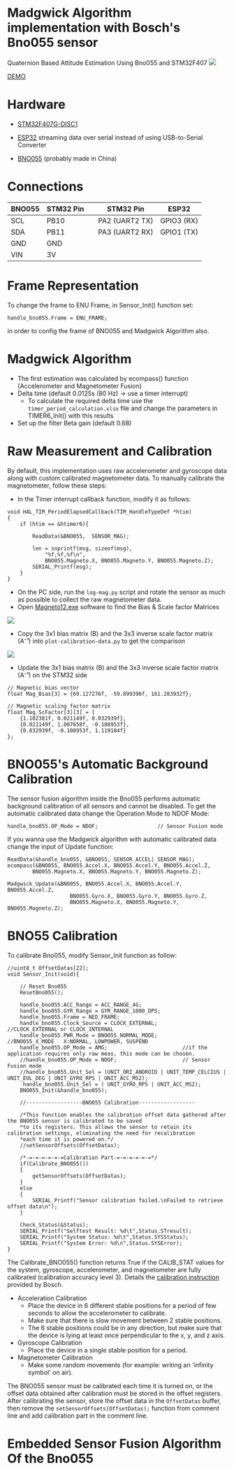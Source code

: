 # Madgwick Algorithm implementation with Bosch's Bno055 sensor
Quaternion Based Attitude Estimation Using Bno055 and STM32F407
![](./img/Proposal.gif)

[DEMO](https://www.youtube.com/watch?v=e6xahf8quOc)

# Hardware
- [STM32F407G-DISC1](https://www.st.com/en/evaluation-tools/stm32f4discovery.html)

- [ESP32](https://www.espressif.com/sites/default/files/documentation/esp32-wroom-32e_esp32-wroom-32ue_datasheet_en.pdf) streaming data over serial instead of using USB-to-Serial Converter

- [BNO055](https://www.bosch-sensortec.com/products/smart-sensor-systems/bno055/) (probably made in China)

# Connections

| BNO055            | STM32 Pin   |   | STM32 Pin         | ESP32       |
|-------------------|-------------|---|-------------------|-------------|
| SCL               | PB10        |   | PA2 (UART2 TX)    | GPIO3 (RX)  |
| SDA               | PB11        |   | PA3 (UART2 RX)    | GPIO1 (TX)  |
| GND               | GND         |   |                   |             |
| VIN               | 3V          |   |                   |             |

# Frame Representation
To change the frame to ENU Frame, in Sensor_Init() function set:
```
handle_bno055.Frame = ENU_FRAME;				
```
in order to config the frame of BNO055 and Madgwick Algorithm also.

# Madgwick Algorithm
* The first estimation was calculated by ecompass() function (Accelerometer and Magnetometer Fusion)
* Delta time (default 0.0125s (80 Hz) -> use a timer interrupt)
    - To calculate the required delta time use the `timer_period_calculation.xlsx` file and change the parameters in TIMER6_Init() with this results
* Set up the filter Beta gain (default 0.68)

# Raw Measurement and Calibration
By default, this implementation uses raw accelerometer and gyroscope data along with custom calibrated magnetometer data.
To manually calibrate the magnetometer, follow these steps:
* In the Timer interrupt callback function, modify it as follows:
```
void HAL_TIM_PeriodElapsedCallback(TIM_HandleTypeDef *htim)
{
	if (htim == &htimer6){

		ReadData(&BNO055,  SENSOR_MAG);

	    len = snprintf(msg, sizeof(msg),
	        "%f,%f,%f\n",
			BNO055.Magneto.X, BNO055.Magneto.Y, BNO055.Magneto.Z);  
	    SERIAL_Printf(msg);
    }
}
```
* On the PC side, run the `log-mag.py` script and rotate the sensor as much as possible to collect the raw magnetometer data.
* Open [Magneto12.exe](https://sailboatinstruments.blogspot.com/2011/09/improved-magnetometer-calibration-part.html) software to find the Bias & Scale factor Matrices

![](./img/magneto-sf.png)

* Copy the 3x1 bias matrix (B) and the 3x3 inverse scale factor matrix (A⁻¹) into `plot-calibration-data.py` to get the comparison

![](./img/raw_cali_magnetometer.png)

* Update the 3x1 bias matrix (B) and the 3x3 inverse scale factor matrix (A⁻¹) on the STM32 side
```
// Magnetic bias vector
float Mag_Bias[3] = {69.127276f, -59.899396f, 161.283932f};

// Magnetic scaling factor matrix
float Mag_ScFactor[3][3] = {
    {1.102381f, 0.021149f, 0.032939f},
    {0.021149f, 1.007658f, -0.108953f},
    {0.032939f, -0.108953f, 1.119184f}
};
```

# BNO055's Automatic Background Calibration
The sensor fusion algorithm inside the Bno055 performs automatic background calibration of all sensors and cannot be disabled.
To get the automatic calibrated data change the Operation Mode to NDOF Mode:
```
handle_bno055.OP_Mode = NDOF;					// Sensor Fusion mode
```
If you wanna use the Madgwick algorithm with automatic calibrated data change the input of Update function:
```
ReadData(&handle_bno055, &BNO055, SENSOR_ACCEL| SENSOR_MAG);
ecompass(&BNO055, BNO055.Accel.X, BNO055.Accel.Y, BNO055.Accel.Z,
		BNO055.Magneto.X, BNO055.Magneto.Y, BNO055.Magneto.Z);

Madgwick_Update(&BNO055, BNO055.Accel.X, BNO055.Accel.Y, BNO055.Accel.Z,
					BNO055.Gyro.X, BNO055.Gyro.Y, BNO055.Gyro.Z,
					BNO055.Magneto.X, BNO055.Magneto.Y, BNO055.Magneto.Z);
```

# BNO55 Calibration
To calibrate Bno055, modify Sensor_Init function as follow:
```
//uint8_t OffsetDatas[22];
void Sensor_Init(void){

	// Reset Bno055
	ResetBno055();

	handle_bno055.ACC_Range = ACC_RANGE_4G;
	handle_bno055.GYR_Range = GYR_RANGE_1000_DPS;
	handle_bno055.Frame = NED_FRAME;
	handle_bno055.Clock_Source = CLOCK_EXTERNAL;		//CLOCK_EXTERNAL or CLOCK_INTERNAL
	handle_bno055.PWR_Mode = BNO055_NORMAL_MODE;		//BNO055_X_MODE   X:NORMAL, LOWPOWER, SUSPEND
	handle_bno055.OP_Mode = AMG;						//if the application requires only raw meas, this mode can be chosen.
	//handle_bno055.OP_Mode = NDOF;						// Sensor Fusion mode
	//handle_bno055.Unit_Sel = (UNIT_ORI_ANDROID | UNIT_TEMP_CELCIUS | UNIT_EUL_DEG | UNIT_GYRO_RPS | UNIT_ACC_MS2);
	 handle_bno055.Unit_Sel = ( UNIT_GYRO_RPS | UNIT_ACC_MS2);
	BNO055_Init(&handle_bno055);

	//------------------BNO055 Calibration------------------

    /*This function enables the calibration offset data gathered after the BNO055 sensor is calibrated to be saved 
 	*to its registers. This allows the sensor to retain its calibration settings, eliminating the need for recalibration
 	*each time it is powered on.*/
	//setSensorOffsets(OffsetDatas);

	/*-=-=-=-=-=-=Calibration Part-=-=-=-=-=-=*/
	if(Calibrate_BNO055())
	{
		getSensorOffsets(OffsetDatas);
	}
	else
	{
		SERIAL_Printf("Sensor calibration failed.\nFailed to retrieve offset data\n");
	}

	Check_Status(&Status);
	SERIAL_Printf("Selftest Result: %d\t",Status.STresult);
	SERIAL_Printf("System Status: %d\t",Status.SYSStatus);
	SERIAL_Printf("System Error: %d\n",Status.SYSError);
}
```
The Calibrate_BNO055() function returns True if the CALIB_STAT values for the system, gyroscope, accelerometer, and magnetometer are fully calibrated (calibration accuracy level 3).
Details the [calibration instruction](https://www.youtube.com/watch?v=Bw0WuAyGsnY&t=92s) provided by Bosch.
* Acceleration Calibration
	- Place the device in 6 different stable positions for a period of few seconds to allow the accelerometer to calibrate.
	- Make sure that there is slow movement between 2 stable positions.
	- The 6 stable positions could be in any direction, but make sure that the device is lying at least once perpendicular to the x, y, and z axis.
* Gyroscope Calibration
	- Place the device in a single stable position for a period.
* Magnetometer Calibration
	- Make some random movements (for example: writing an 'infinity symbol' on air).

The BNO055 sensor must be calibrated each time it is turned on, or the offset data obtained after calibration must be stored in the offset registers. After calibrating the sensor, store the offset data in the `OffsetDatas` buffer, then remove the `setSensorOffsets(OffsetDatas);` function from comment line and add calibration part in the comment line.
# Embedded Sensor Fusion Algorithm Of the Bno055




